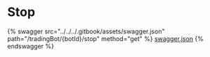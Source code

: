 # Stop

{% swagger src="../../../.gitbook/assets/swagger.json" path="/tradingBot/{botId}/stop" method="get" %}
[swagger.json](../../../.gitbook/assets/swagger.json)
{% endswagger %}
